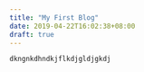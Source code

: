 ```yaml
---
title: "My First Blog"
date: 2019-04-22T16:02:38+08:00
draft: true
---
```

```
dkngnkdhndkjflkdjgldjgkdj

```
